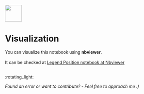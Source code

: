 <img src="https://github.com/soutogustavo/Data-Science-Resources/assets/9319823/0a9c0e17-95e9-4a8d-bc4f-9ecc5e855aba" width="55" height="55">


# Visualization

You can visualize this notebook using **nbviewer**. <br><br>
It can be checked at
<a href="https://nbviewer.org/github/soutogustavo/Data-Science-Resources/blob/main/visualization-seaborn-legendPosition/visualization-seaborn-legposition.ipynb" target="_blank" rel="noopener noreferrer">Legend Position notebook at Nbviewer</a>

</br>
:rotating_light: </br>

*Found an error or want to contribute? - Feel free to approach me :)*
